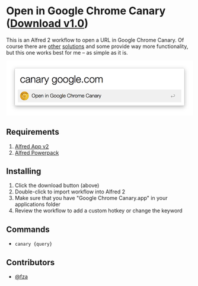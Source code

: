 Open in Google Chrome Canary ([Download v1.0](https://github.com/fza/alfred-chromecanary-workflow/raw/master/chromecanary.alfredworkflow))
=====================

This is an Alfred 2 workflow to open a URL in Google Chrome Canary. Of course there are [other](http://support.alfredapp.com/workflows:config:actions-open-url) [solutions](http://www.alfredforum.com/topic/538-send-url/?hl=%2Bchrome+%2Bcanary) and some provide way more functionality, but this one works best for me – as simple as it is.

![canary](./screenshots/alfred-chromecanary.png "Sample Usage")

## Requirements
1. [Alfred App v2](http://www.alfredapp.com/#download)
1. [Alfred Powerpack](https://buy.alfredapp.com/)

## Installing
1. Click the download button (above)
2. Double-click to import workflow into Alfred 2
3. Make sure that you have "Google Chrome Canary.app" in your applications folder
3. Review the workflow to add a custom hotkey or change the keyword

## Commands
- `canary {query}`

## Contributors
- [@fza](https://github.com/fza)
